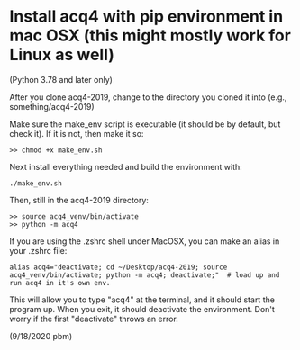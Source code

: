 Install acq4 with pip environment in mac OSX (this might mostly work for Linux as well)
=======================================================================================

(Python 3.78 and later only)

After you clone acq4-2019, change to the directory you cloned it into (e.g., something/acq4-2019)

Make sure the make_env script is executable (it should be by default, but check it). 
If it is not, then make it so:

    >> chmod +x make_env.sh

Next install everything needed and build the environment with:

    ./make_env.sh  

Then, still in the acq4-2019 directory:

    >> source acq4_venv/bin/activate
    >> python -m acq4

If you are using the .zshrc shell under MacOSX, you can make an alias in your .zshrc file:

    alias acq4="deactivate; cd ~/Desktop/acq4-2019; source acq4_venv/bin/activate; python -m acq4; deactivate;"  # load up and run acq4 in it's own env.

This will allow you to type "acq4" at the terminal, and it should start the program up. When you exit, it should deactivate the environment.
Don't worry if the first "deactivate" throws an error.

(9/18/2020 pbm)


